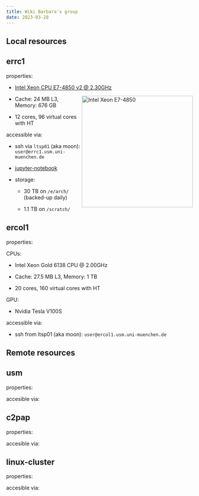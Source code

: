 ```yaml
---
title: Wiki Barbara's group
date: 2023-03-28
---
```


Local resources
---


errc1
---

properties:

  - [Intel Xeon CPU E7-4850 v2 @ 2.30GHz](https://ark.intel.com/content/www/us/en/ark/products/75248/intel-xeon-processor-e74850-v2-24m-cache-2-30-ghz.html)
  <img style="float: right;" alt="Intel Xeon E7-4850" width="300" src="/github-page-test/docs/assets/images/intel-xeon-e7.jpg">
  
  - Cache: 24 MB L3, Memory: 676 GB
   
  - 12 cores, 96 virtual cores with HT

accessible via:

  - ssh via ```ltsp01``` (aka moon): 
    ```user@errc1.usm.uni-muenchen.de```

  - [jupyter-notebook](https://errc1.usm.uni-muenchen.de:9999)

  - storage:
 
    - 30 TB on ```/e/arch/``` (backed-up daily)

    - 1.1 TB on ```/scratch/```

ercol1
---

properties:

CPUs:

  - Intel Xeon Gold 6138 CPU @ 2.00GHz

  - Cache: 27.5 MB L3, Memory: 1 TB

  - 20 cores, 160 virtual cores with HT

GPU:

  - Nvidia Tesla V100S
 
accessible via:

  - ssh from ltsp01 (aka moon): 
    ```user@ercol1.usm.uni-muenchen.de```


Remote resources
------

usm
---
properties:
   > 

accesible via:
   > 

c2pap
---
properties:
   > 

accesible via:
   > 

linux-cluster
---
properties:
   > 

accesible via:
   > 
